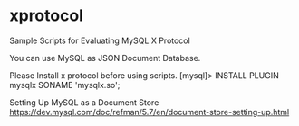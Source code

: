 # xprotocol
Sample Scripts for Evaluating MySQL X Protocol

You can use MySQL as JSON Document Database.

Please Install x protocol before using scripts.
[mysql]> INSTALL PLUGIN mysqlx SONAME 'mysqlx.so';

Setting Up MySQL as a Document Store
https://dev.mysql.com/doc/refman/5.7/en/document-store-setting-up.html
